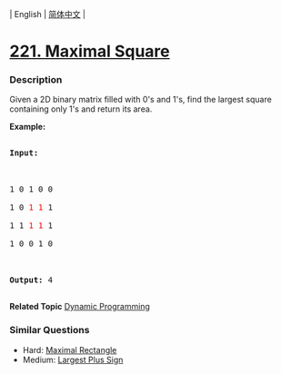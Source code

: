 | English | [简体中文](README.md) |

# [221. Maximal Square](https://leetcode-cn.com/problems/maximal-square)
 ### Description
<p>Given a 2D binary matrix filled with 0&#39;s and 1&#39;s, find the largest square containing only 1&#39;s and return its area.</p>

<p><strong>Example:</strong></p>

<pre>
<strong>Input: 
</strong>
1 0 1 0 0
1 0 <font color="red">1</font> <font color="red">1</font> 1
1 1 <font color="red">1</font> <font color="red">1</font> 1
1 0 0 1 0

<strong>Output: </strong>4
</pre>
**Related Topic**  [Dynamic Programming](https://leetcode-cn.com/tag/dynamic-programming) 

### Similar Questions
 - Hard:	[Maximal Rectangle](https://leetcode-cn.com/problems/maximal-rectangle) 
 - Medium:	[Largest Plus Sign](https://leetcode-cn.com/problems/largest-plus-sign) 
